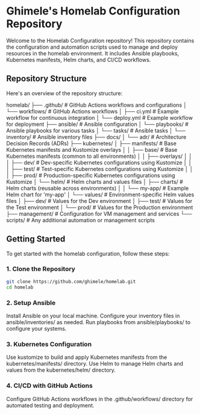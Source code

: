 # Ghimele's Homelab Configuration Repository

Welcome to the Homelab Configuration repository! This repository contains the configuration and automation scripts used to manage and deploy resources in the homelab environment. It includes Ansible playbooks, Kubernetes manifests, Helm charts, and CI/CD workflows.

## Repository Structure

Here's an overview of the repository structure:

homelab/
├── .github/              # GitHub Actions workflows and configurations
│   └── workflows/        # GitHub Actions workflows
│       ├── ci.yml        # Example workflow for continuous integration
│       └── deploy.yml    # Example workflow for deployment
├── ansible/              # Ansible configuration
│   └── playbooks/        # Ansible playbooks for various tasks
│   └── tasks/            # Ansible tasks
│   └── inventory/        # Ansible inventory files
├── docs/
│   └── adr/              # Architecture Decision Records (ADRs)
├── kubernetes/
│   ├── manifests/        # Base Kubernetes manifests and Kustomize overlays
│   │   ├── base/         # Base Kubernetes manifests (common to all environments)
│   │   ├── overlays/
│   │   │   ├── dev/      # Dev-specific Kubernetes configurations using Kustomize
│   │   │   ├── test/     # Test-specific Kubernetes configurations using Kustomize
│   │   │   ├── prod/     # Production-specific Kubernetes configurations using Kustomize
│   └── helm/             # Helm charts and values files
│       ├── charts/       # Helm charts (reusable across environments)
│       │   └── my-app/   # Example Helm chart for 'my-app'
│       └── values/       # Environment-specific Helm values files
│           ├── dev/      # Values for the Dev environment
│           ├── test/     # Values for the Test environment
│           └── prod/     # Values for the Production environment
├── management/           # Configuration for VM management and services
└── scripts/              # Any additional automation or management scripts


## Getting Started

To get started with the homelab configuration, follow these steps:

### 1. Clone the Repository
  ```bash
  git clone https://github.com/ghimele/homelab.git
  cd homelab
  ```
### 2. Setup Ansible

  Install Ansible on your local machine.
  Configure your inventory files in ansible/inventories/ as needed.
  Run playbooks from ansible/playbooks/ to configure your systems.
### 3. Kubernetes Configuration

  Use kustomize to build and apply Kubernetes manifests from the kubernetes/manifests/ directory.
  Use Helm to manage Helm charts and values from the kubernetes/helm/ directory.

### 4. CI/CD with GitHub Actions

  Configure GitHub Actions workflows in the .github/workflows/ directory for automated testing and deployment.